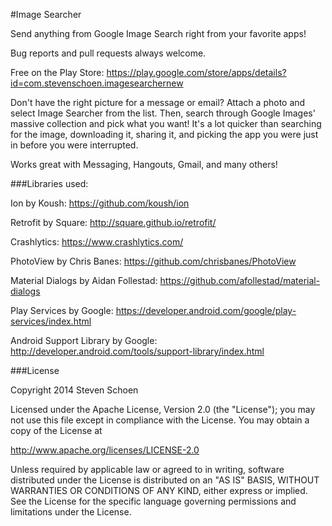 #Image Searcher

Send anything from Google Image Search right from your favorite apps!

Bug reports and pull requests always welcome.

Free on the Play Store: https://play.google.com/store/apps/details?id=com.stevenschoen.imagesearchernew

Don't have the right picture for a message or email?
Attach a photo and select Image Searcher from the list. Then, search through Google Images' massive collection and pick what you want!
It's a lot quicker than searching for the image, downloading it, sharing it, and picking the app you were just in before you were interrupted.

Works great with Messaging, Hangouts, Gmail, and many others!


###Libraries used:

Ion by Koush: https://github.com/koush/ion

Retrofit by Square: http://square.github.io/retrofit/

Crashlytics: https://www.crashlytics.com/

PhotoView by Chris Banes: https://github.com/chrisbanes/PhotoView

Material Dialogs by Aidan Follestad: https://github.com/afollestad/material-dialogs

Play Services by Google: https://developer.android.com/google/play-services/index.html
	
Android Support Library by Google: http://developer.android.com/tools/support-library/index.html

###License

Copyright 2014 Steven Schoen

Licensed under the Apache License, Version 2.0 (the "License"); you may not use this file except in compliance with the License. You may obtain a copy of the License at

http://www.apache.org/licenses/LICENSE-2.0

Unless required by applicable law or agreed to in writing, software distributed under the License is distributed on an "AS IS" BASIS, WITHOUT WARRANTIES OR CONDITIONS OF ANY KIND, either express or implied. See the License for the specific language governing permissions and limitations under the License.
